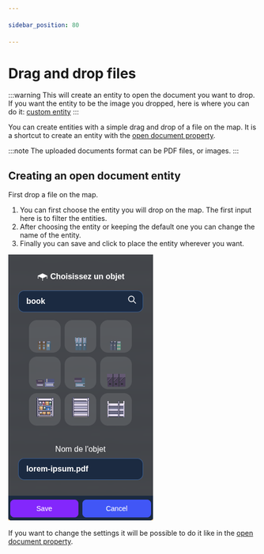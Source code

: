 ```yaml
---

sidebar_position: 80

---
```


# Drag and drop files

:::warning
This will create an entity to open the document you want to drop. If you want the entity to be the image you dropped, here is where you can do it: [custom entity](./index.md#uploading-an-object)
:::

You can create entities with a simple drag and drop of a file on the map.
It is a shortcut to create an entity with the [open document property](./open-file.md).

:::note
The uploaded documents format can be PDF files, or images.
:::

## Creating an open document entity

First drop a file on the map.

1. You can first choose the entity you will drop on the map. The first input here is to filter the entities.
2. After choosing the entity or keeping the default one you can change the name of the entity.
3. Finally you can save and click to place the entity wherever you want.

![entity_picker](../../images/editor/upload_file_entity_picker.png)

If you want to change the settings it will be possible to do it like in the [open document property](./open-file.md#open-document-property).
